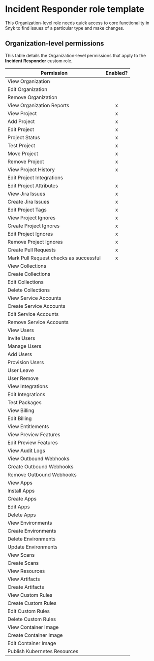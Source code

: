 # Incident Responder role template

This Organization-level role needs quick access to core functionality in Snyk to find issues of a particular type and make changes.

## Organization-level permissions

This table details the Organization-level permissions that apply to the **Incident Responder** custom role.

| Permission                             | Enabled? |
| -------------------------------------- | :------: |
| View Organization                      |          |
| Edit Organization                      |          |
| Remove Organization                    |          |
| View Organization Reports              |     x    |
| View Project                           |     x    |
| Add Project                            |     x    |
| Edit Project                           |     x    |
| Project Status                         |     x    |
| Test Project                           |     x    |
| Move Project                           |     x    |
| Remove Project                         |     x    |
| View Project History                   |     x    |
| Edit Project Integrations              |          |
| Edit Project Attributes                |     x    |
| View Jira Issues                       |     x    |
| Create Jira Issues                     |     x    |
| Edit Project Tags                      |     x    |
| View Project Ignores                   |     x    |
| Create Project Ignores                 |     x    |
| Edit Project Ignores                   |     x    |
| Remove Project Ignores                 |     x    |
| Create Pull Requests                   |     x    |
| Mark Pull Request checks as successful |     x    |
| View Collections                       |          |
| Create Collections                     |          |
| Edit Collections                       |          |
| Delete Collections                     |          |
| View Service Accounts                  |          |
| Create Service Accounts                |          |
| Edit Service Accounts                  |          |
| Remove Service Accounts                |          |
| View Users                             |          |
| Invite Users                           |          |
| Manage Users                           |          |
| Add Users                              |          |
| Provision Users                        |          |
| User Leave                             |          |
| User Remove                            |          |
| View Integrations                      |          |
| Edit Integrations                      |          |
| Test Packages                          |          |
| View Billing                           |          |
| Edit Billing                           |          |
| View Entitlements                      |          |
| View Preview Features                  |          |
| Edit Preview Features                  |          |
| View Audit Logs                        |          |
| View Outbound Webhooks                 |          |
| Create Outbound Webhooks               |          |
| Remove Outbound Webhooks               |          |
| View Apps                              |          |
| Install Apps                           |          |
| Create Apps                            |          |
| Edit Apps                              |          |
| Delete Apps                            |          |
| View Environments                      |          |
| Create Environments                    |          |
| Delete Environments                    |          |
| Update Environments                    |          |
| View Scans                             |          |
| Create Scans                           |          |
| View Resources                         |          |
| View Artifacts                         |          |
| Create Artifacts                       |          |
| View Custom Rules                      |          |
| Create Custom Rules                    |          |
| Edit Custom Rules                      |          |
| Delete Custom Rules                    |          |
| View Container Image                   |          |
| Create Container Image                 |          |
| Edit Container Image                   |          |
| Publish Kubernetes Resources           |          |
